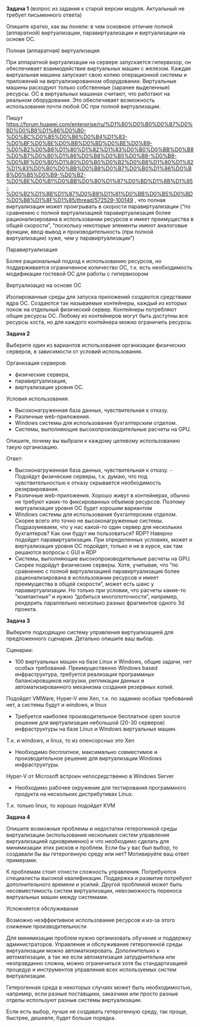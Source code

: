 **Задача 1** (вопрос из задания к старой версии модуля. Актуальный не требует письменного ответа)

Опишите кратко, как вы поняли: в чем основное отличие полной (аппаратной) виртуализации, паравиртуализации и виртуализации на основе ОС.

Полная (аппаратная) виртуализация

При аппаратной виртуализации на сервере запускается гипервизор, он обеспечивает взаимодействие виртуальных машин с железом. Каждая виртуальная машина запускает свою копию операционной системы и приложений на виртуализированном оборудовании. Виртуальные машины расходуют только собственные (заранее выделенные) ресурсы.
ОС в виртуальных машинах считают, что работают на реальном оборудовании. Это обеспечивает возможность использования почти любой ОС при полной виртуализации.

Пишут https://forum.huawei.com/enterprise/ru/%D1%80%D0%B0%D0%B7%D0%BD%D0%B8%D1%86%D0%B0-%D0%BC%D0%B5%D0%B6%D0%B4%D1%83-%D0%BF%D0%BE%D0%BB%D0%BD%D0%BE%D0%B9-%D0%B2%D0%B8%D1%80%D1%82%D1%83%D0%B0%D0%BB%D0%B8%D0%B7%D0%B0%D1%86%D0%B8%D0%B5%D0%B9-%D0%B8-%D0%BF%D0%B0%D1%80%D0%B0%D0%B2%D0%B8%D1%80%D1%82%D1%83%D0%B0%D0%BB%D0%B8%D0%B7%D0%B0%D1%86%D0%B8%D0%B5%D0%B9-%D0%B2-%D0%BE%D0%B1%D0%BB%D0%B0%D1%87%D0%BD%D1%8B%D1%85-%D0%B2%D1%8B%D1%87%D0%B8%D1%81%D0%BB%D0%B5%D0%BD%D0%B8%D1%8F%D1%85/thread/572529-100149 , что полная виртуализация может проигрывать в скорости паравиртуализации (“по сравнению с полной виртуализацией паравиртуализация более рационализирована в использовании ресурсов и имеет преимущества в общей скорости”, “поскольку некоторые элементы имеют аналоговые функции, ввод-вывод и производительность (при полной виртуализации) хуже, чем у паравиртуализации”)

Паравиртуализация

Более рациональный подход к использованию ресурсов, но поддерживается ограниченное количество ОС, т.к. есть необходимость модификации гостевой ОС для работы с гипервизором

Виртуализациz на основе ОС

Изолированные среды для запуска приложений создаются средствами ядра ОС. Создаются так называемые контейнеры, каждый из которых похож на отдельный физический сервер. Контейнеры потребляют общие ресурсы ОС. Любому из контейнеров могут быть доступны все ресурсы хоста, но для каждого контейнера можно ограничить ресурсы.

**Задача 2**

Выберите один из вариантов использования организации физических серверов, в зависимости от условий использования.

Организация серверов:
- физические сервера,
- паравиртуализация,
- виртуализация уровня ОС.

Условия использования:

- Высоконагруженная база данных, чувствительная к отказу.
- Различные web-приложения.
- Windows системы для использования бухгалтерским отделом.
- Системы, выполняющие высокопроизводительные расчеты на GPU.

Опишите, почему вы выбрали к каждому целевому использованию такую организацию.

Ответ:

- Высоконагруженная база данных, чувствительная к отказу. - Подойдут физические серверы, т.к. думаю, что под чувствительностью к отказу скрывается необходимость резервирования.
- Различные web-приложения. Хорошо живут в контейнерах, обычно не требуют каких-то фиксированных объемов ресурсов. Поэтому виртуализация уровня ОС будет хорошим вариантом
- Windows системы для использования бухгалтерским отделом. Скорее всего это точно не высоконагруженные системы. Подразумеваем, что у нас какой-то один сервер для нескольких бухгалтеров? Как они будут им пользоваться? RDP? Наверно подойдет паравиртуализация. При определенных условиях, может и виртуализация уровня ОС подойдет, только я не в курсе, как там решаются вопросы с GUI и RDP
- Системы, выполняющие высокопроизводительные расчеты на GPU. Скорее подойдут физические серверы. Хотя, учитывая, что “по сравнению с полной виртуализацией паравиртуализация более рационализирована в использовании ресурсов и имеет преимущества в общей скорости”, может есть шанс у паравиртуализации. Но только при условии, что расчеты какие-то “компактные” и нужно “добиться многопоточности”, например, рендерить параллельно несколько разных фрагментов одного 3d проекта.

**Задача 3**

Выберите подходящую систему управления виртуализацией для предложенного сценария. Детально опишите ваш выбор.

Сценарии:
- 100 виртуальных машин на базе Linux и Windows, общие задачи, нет особых требований. Преимущественно Windows based инфраструктура, требуется реализация программных балансировщиков нагрузки, репликации данных и автоматизированного механизма создания резервных копий.

Подойдет VMWare, Hyper-V или Xen, т.к. по заданию особых требований нет, а системы будут и windows, и linux
- Требуется наиболее производительное бесплатное open source решение для виртуализации небольшой (20-30 серверов) инфраструктуры на базе Linux и Windows виртуальных машин.

Т.к. и windows, и linux, то из опенсорсных это Xen

- Необходимо бесплатное, максимально совместимое и производительное решение для виртуализации Windows инфраструктуры.

Hyper-V от Microsoft встроен непосредственно в Windows Server

- Необходимо рабочее окружение для тестирования программного продукта на нескольких дистрибутивах Linux.

Т.к. только linux, то хорошо подойдет KVM

**Задача 4**

Опишите возможные проблемы и недостатки гетерогенной среды виртуализации (использования нескольких систем управления виртуализацией одновременно) и что необходимо сделать для минимизации этих рисков и проблем. Если бы у вас был выбор, то создавали бы вы гетерогенную среду или нет? Мотивируйте ваш ответ примерами.

К проблемам стоит отнести сложность управления. Потребуются специалисты высокой квалификации. Поддержка и развитие потребуют дополнительного времени и усилий.
Другой проблемой может быть несовместимость систем виртуализации, невозможность переноса виртуальных машин между системами.

Усложняется обслуживание

Возможно неэффективное использование ресурсов и из-за этого снижение производительности

Для минимизации проблем нужно организовать обучение и поддержку администраторов. Управление и обслуживание гетерогенной среды виртуализации можно автоматизировать. Дополнительно к автоматизации, а так же если автоматизация затруднительна или неоправданно сложна, можно ограничиться хотя бы стандартизацией процедур и инструментов управления всех используемых систем виртуализации.

Гетерогенная среда в некоторых случаях может быть необходимостью, например, если разные поставщики, заказчики или просто разные отделы используют разные системы виртуализации.

Если есть выбор, лучше не создавать гетерогенную среду, так проще, быстрее, дешевле, будет больше порядка.

